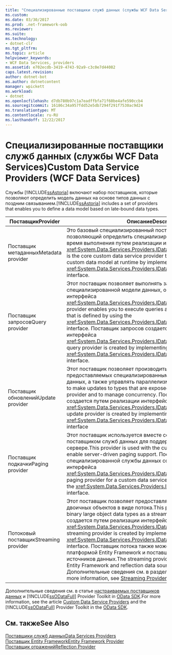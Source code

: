 ```yaml
---
title: "Специализированные поставщики служб данных (службы WCF Data Services)"
ms.custom: 
ms.date: 03/30/2017
ms.prod: .net-framework-oob
ms.reviewer: 
ms.suite: 
ms.technology:
- dotnet-clr
ms.tgt_pltfrm: 
ms.topic: article
helpviewer_keywords:
- WCF Data Services, providers
ms.assetid: e702ecdb-3419-4743-92a9-c3c0e7d44082
caps.latest.revision: 
author: dotnet-bot
ms.author: dotnetcontent
manager: wpickett
ms.workload:
- dotnet
ms.openlocfilehash: d7db780b97c1a7eadffbfa71f60be4afe590ccb4
ms.sourcegitcommit: 16186c34a957fdd52e5db7294f291f7530ac9d24
ms.translationtype: MT
ms.contentlocale: ru-RU
ms.lasthandoff: 12/22/2017
---
```

# <a name="custom-data-service-providers-wcf-data-services"></a><span data-ttu-id="638d8-102">Специализированные поставщики служб данных (службы WCF Data Services)</span><span class="sxs-lookup"><span data-stu-id="638d8-102">Custom Data Service Providers (WCF Data Services)</span></span>
<span data-ttu-id="638d8-103">Службы [!INCLUDE[ssAstoria](../../../../includes/ssastoria-md.md)] включают набор поставщиков, которые позволяют определить модель данных на основе типов данных с поздним связыванием.</span><span class="sxs-lookup"><span data-stu-id="638d8-103">[!INCLUDE[ssAstoria](../../../../includes/ssastoria-md.md)] includes a set of providers that enables you to define a data model based on late-bound data types.</span></span>  
  
|<span data-ttu-id="638d8-104">Поставщик</span><span class="sxs-lookup"><span data-stu-id="638d8-104">Provider</span></span>|<span data-ttu-id="638d8-105">Описание</span><span class="sxs-lookup"><span data-stu-id="638d8-105">Description</span></span>|  
|--------------|-----------------|  
|<span data-ttu-id="638d8-106">Поставщик метаданных</span><span class="sxs-lookup"><span data-stu-id="638d8-106">Metadata provider</span></span>|<span data-ttu-id="638d8-107">Это базовый специализированный поставщик служб данных, позволяющий определить специализированную модель данных во время выполнения путем реализации интерфейса <xref:System.Data.Services.Providers.IDataServiceMetadataProvider>.</span><span class="sxs-lookup"><span data-stu-id="638d8-107">This is the core custom data service provider that enables you to define a custom data model at runtime by implementing the <xref:System.Data.Services.Providers.IDataServiceMetadataProvider> interface.</span></span>|  
|<span data-ttu-id="638d8-108">Поставщик запросов</span><span class="sxs-lookup"><span data-stu-id="638d8-108">Query provider</span></span>|<span data-ttu-id="638d8-109">Этот поставщик позволяет выполнять запросы к специализированной модели данных, определенной при помощи интерфейса <xref:System.Data.Services.Providers.IDataServiceMetadataProvider>.</span><span class="sxs-lookup"><span data-stu-id="638d8-109">This provider enables you to execute queries against a custom data model that is defined by using the <xref:System.Data.Services.Providers.IDataServiceMetadataProvider> interface.</span></span> <span data-ttu-id="638d8-110">Поставщик запросов создается путем реализации интерфейса <xref:System.Data.Services.Providers.IDataServiceQueryProvider>.</span><span class="sxs-lookup"><span data-stu-id="638d8-110">The query provider is created by implementing the <xref:System.Data.Services.Providers.IDataServiceQueryProvider> interface.</span></span>|  
|<span data-ttu-id="638d8-111">Поставщик обновлений</span><span class="sxs-lookup"><span data-stu-id="638d8-111">Update provider</span></span>|<span data-ttu-id="638d8-112">Этот поставщик позволяет производить обновления типов, предоставляемых специализированным поставщиком служб данных, а также управлять параллелизмом.</span><span class="sxs-lookup"><span data-stu-id="638d8-112">This provider enables you to make updates to types that are exposed in a custom data service provider and to manage concurrency.</span></span> <span data-ttu-id="638d8-113">Поставщик обновлений создается путем реализации интерфейса <xref:System.Data.Services.Providers.IDataServiceUpdateProvider>.</span><span class="sxs-lookup"><span data-stu-id="638d8-113">An update provider is created by implementing the <xref:System.Data.Services.Providers.IDataServiceUpdateProvider> interface</span></span>|  
|<span data-ttu-id="638d8-114">Поставщик подкачки</span><span class="sxs-lookup"><span data-stu-id="638d8-114">Paging provider</span></span>|<span data-ttu-id="638d8-115">Этот поставщик используется вместе со специализированным поставщиком служб данных для поддержки подкачки страниц на сервере.</span><span class="sxs-lookup"><span data-stu-id="638d8-115">This provider is used with the custom data service provider to enable server-driven paging support.</span></span> <span data-ttu-id="638d8-116">Поставщик подкачки для специализированной службы данных создается путем реализации интерфейса <xref:System.Data.Services.Providers.IDataServicePagingProvider>.</span><span class="sxs-lookup"><span data-stu-id="638d8-116">A paging provider for a custom data service is created by implementing the <xref:System.Data.Services.Providers.IDataServicePagingProvider> interface.</span></span>|  
|<span data-ttu-id="638d8-117">Потоковый поставщик</span><span class="sxs-lookup"><span data-stu-id="638d8-117">Streaming provider</span></span>|<span data-ttu-id="638d8-118">Этот поставщик позволяет предоставлять данные больших двоичных объектов в виде потока.</span><span class="sxs-lookup"><span data-stu-id="638d8-118">This provider enables you to expose binary large object data types as a stream.</span></span> <span data-ttu-id="638d8-119">Потоковый поставщик создается путем реализации интерфейса <xref:System.Data.Services.Providers.IDataServiceStreamProvider>.</span><span class="sxs-lookup"><span data-stu-id="638d8-119">A streaming provider is created by implementing the <xref:System.Data.Services.Providers.IDataServiceStreamProvider> interface.</span></span> <span data-ttu-id="638d8-120">Поставщик потока также может использоваться вместе с платформой Entity Framework и поставщиками отражений источников данных.</span><span class="sxs-lookup"><span data-stu-id="638d8-120">The streaming provider can also be used with Entity Framework and reflection data source providers.</span></span> <span data-ttu-id="638d8-121">Дополнительные сведения см. в разделе [потокового поставщика](../../../../docs/framework/data/wcf/streaming-provider-wcf-data-services.md).</span><span class="sxs-lookup"><span data-stu-id="638d8-121">For more information, see [Streaming Provider](../../../../docs/framework/data/wcf/streaming-provider-wcf-data-services.md).</span></span>|  
  
 <span data-ttu-id="638d8-122">Дополнительные сведения см. в статье [настраиваемых поставщиков данных](http://go.microsoft.com/fwlink/?LinkID=186850) и [!INCLUDE[ssODataFull](../../../../includes/ssodatafull-md.md)] Provider Toolkit in [OData SDK](http://go.microsoft.com/fwlink/?LinkId=186069).</span><span class="sxs-lookup"><span data-stu-id="638d8-122">For more information, see the article [Custom Data Service Providers](http://go.microsoft.com/fwlink/?LinkID=186850) and the [!INCLUDE[ssODataFull](../../../../includes/ssodatafull-md.md)] Provider Toolkit in the [OData SDK](http://go.microsoft.com/fwlink/?LinkId=186069).</span></span>  
  
## <a name="see-also"></a><span data-ttu-id="638d8-123">См. также</span><span class="sxs-lookup"><span data-stu-id="638d8-123">See Also</span></span>  
 [<span data-ttu-id="638d8-124">Поставщики служб данных</span><span class="sxs-lookup"><span data-stu-id="638d8-124">Data Services Providers</span></span>](../../../../docs/framework/data/wcf/data-services-providers-wcf-data-services.md)  
 [<span data-ttu-id="638d8-125">Поставщик Entity Framework</span><span class="sxs-lookup"><span data-stu-id="638d8-125">Entity Framework Provider</span></span>](../../../../docs/framework/data/wcf/entity-framework-provider-wcf-data-services.md)  
 [<span data-ttu-id="638d8-126">Поставщик отражений</span><span class="sxs-lookup"><span data-stu-id="638d8-126">Reflection Provider</span></span>](../../../../docs/framework/data/wcf/reflection-provider-wcf-data-services.md)
